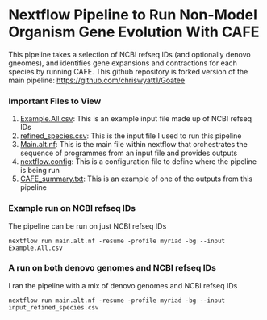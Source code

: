 # Nextflow Pipeline to Run Non-Model Organism Gene Evolution With CAFE
This pipeline takes a selection of NCBI refseq IDs (and optionally denovo gneomes), and identifies gene expansions and contractions for each species by running CAFE. 
This github repository is forked version of the main pipeline: https://github.com/chriswyatt1/Goatee 

### Important Files to View
1) [Example.All.csv](https://github.com/lewisrevely/Goatee/blob/main/example.csv): This is an example input file made up of NCBI refseq IDs
2) [refined_species.csv](https://github.com/lewisrevely/Goatee/blob/main/Refined_species.csv): This is the input file I used to run this pipeline
3) [Main.alt.nf](https://github.com/lewisrevely/Goatee/blob/main/main.alt.nf): This is the main file within nextflow that orchestrates the sequence of programmes from an input file and provides outputs
4) [nextflow.config](https://github.com/lewisrevely/Goatee/edit/main/nextflow.config): This is a configuration file to define where the pipeline is being run
5) [CAFE_summary.txt](https://github.com/lewisrevely/Goatee/blob/main/CAFE_summary.txt): This is an example of one of the outputs from this pipeline




### Example run on NCBI refseq IDs
The pipeline can be run on just NCBI refseq IDs 

```
nextflow run main.alt.nf -resume -profile myriad -bg --input Example.All.csv 
```
### A run on both denovo genomes and NCBI refseq IDs 
I ran the pipeline with a mix of denovo genomes and NCBI refseq IDs 
```
nextflow run main.alt.nf -resume -profile myriad -bg --input input_refined_species.csv
```

